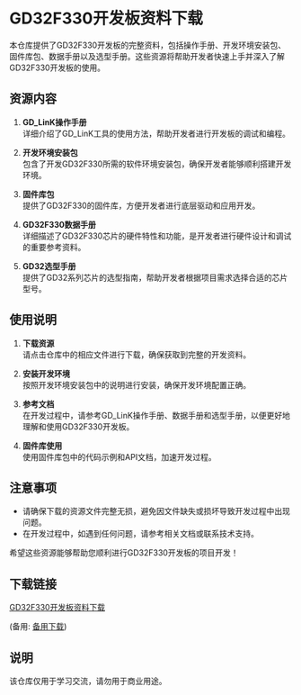 # GD32F330开发板资料下载

本仓库提供了GD32F330开发板的完整资料，包括操作手册、开发环境安装包、固件库包、数据手册以及选型手册。这些资源将帮助开发者快速上手并深入了解GD32F330开发板的使用。

## 资源内容

1. **GD_LinK操作手册**  
   详细介绍了GD_LinK工具的使用方法，帮助开发者进行开发板的调试和编程。

2. **开发环境安装包**  
   包含了开发GD32F330所需的软件环境安装包，确保开发者能够顺利搭建开发环境。

3. **固件库包**  
   提供了GD32F330的固件库，方便开发者进行底层驱动和应用开发。

4. **GD32F330数据手册**  
   详细描述了GD32F330芯片的硬件特性和功能，是开发者进行硬件设计和调试的重要参考资料。

5. **GD32选型手册**  
   提供了GD32系列芯片的选型指南，帮助开发者根据项目需求选择合适的芯片型号。

## 使用说明

1. **下载资源**  
   请点击仓库中的相应文件进行下载，确保获取到完整的开发资料。

2. **安装开发环境**  
   按照开发环境安装包中的说明进行安装，确保开发环境配置正确。

3. **参考文档**  
   在开发过程中，请参考GD_LinK操作手册、数据手册和选型手册，以便更好地理解和使用GD32F330开发板。

4. **固件库使用**  
   使用固件库包中的代码示例和API文档，加速开发过程。

## 注意事项

- 请确保下载的资源文件完整无损，避免因文件缺失或损坏导致开发过程中出现问题。
- 在开发过程中，如遇到任何问题，请参考相关文档或联系技术支持。

希望这些资源能够帮助您顺利进行GD32F330开发板的项目开发！

## 下载链接
[GD32F330开发板资料下载](https://pan.quark.cn/s/04ae90bc8292) 

(备用: [备用下载](https://pan.baidu.com/s/1HUvgBoYu91nZs04VlO-QEg?pwd=1234))

## 说明

该仓库仅用于学习交流，请勿用于商业用途。
